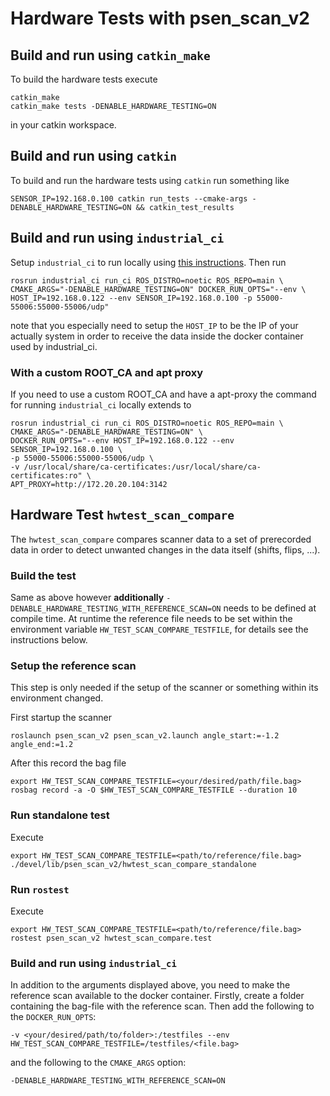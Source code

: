 <!--
Copyright (c) 2020-2021 Pilz GmbH & Co. KG

Licensed under the Apache License, Version 2.0 (the "License");
you may not use this file except in compliance with the License.
You may obtain a copy of the License at

    http://www.apache.org/licenses/LICENSE-2.0

Unless required by applicable law or agreed to in writing, software
distributed under the License is distributed on an "AS IS" BASIS,
WITHOUT WARRANTIES OR CONDITIONS OF ANY KIND, either express or implied.
See the License for the specific language governing permissions and
limitations under the License.

-->

# Hardware Tests with psen_scan_v2

## Build and run using `catkin_make`
To build the hardware tests execute
```
catkin_make
catkin_make tests -DENABLE_HARDWARE_TESTING=ON
```
in your catkin workspace.

## Build and run using `catkin`
To build and run the hardware tests using `catkin` run something like
```
SENSOR_IP=192.168.0.100 catkin run_tests --cmake-args -DENABLE_HARDWARE_TESTING=ON && catkin_test_results
```
## Build and run using `industrial_ci`
Setup `industrial_ci` to run locally using [this instructions](https://github.com/ros-industrial/industrial_ci/blob/master/doc/index.rst#simplest-way-to-run-locally).
Then run
```
rosrun industrial_ci run_ci ROS_DISTRO=noetic ROS_REPO=main \
CMAKE_ARGS="-DENABLE_HARDWARE_TESTING=ON" DOCKER_RUN_OPTS="--env \
HOST_IP=192.168.0.122 --env SENSOR_IP=192.168.0.100 -p 55000-55006:55000-55006/udp"
```
note that you especially need to setup the `HOST_IP` to be the IP of your actually system
in order to receive the data inside the docker container used by industrial_ci.

### With a custom ROOT_CA and apt proxy
If you need to use a custom ROOT_CA and have a apt-proxy the command for running `industrial_ci` locally extends to
```
rosrun industrial_ci run_ci ROS_DISTRO=noetic ROS_REPO=main \
CMAKE_ARGS="-DENABLE_HARDWARE_TESTING=ON" \
DOCKER_RUN_OPTS="--env HOST_IP=192.168.0.122 --env SENSOR_IP=192.168.0.100 \
-p 55000-55006:55000-55006/udp \
-v /usr/local/share/ca-certificates:/usr/local/share/ca-certificates:ro" \
APT_PROXY=http://172.20.20.104:3142

```

## Hardware Test `hwtest_scan_compare`
The `hwtest_scan_compare` compares scanner data to a set of prerecorded data in order to detect unwanted changes in the data itself (shifts, flips, ...).

### Build the test
Same as above however **additionally** `-DENABLE_HARDWARE_TESTING_WITH_REFERENCE_SCAN=ON` needs to be defined at compile time. At runtime the reference file needs to be set within the environment variable `HW_TEST_SCAN_COMPARE_TESTFILE`, for details see the instructions below.
### Setup the reference scan
This step is only needed if the setup of the scanner or something within its environment changed.

First startup the scanner
```
roslaunch psen_scan_v2 psen_scan_v2.launch angle_start:=-1.2 angle_end:=1.2
```

After this record the bag file

```
export HW_TEST_SCAN_COMPARE_TESTFILE=<your/desired/path/file.bag>
rosbag record -a -O $HW_TEST_SCAN_COMPARE_TESTFILE --duration 10
```

### Run standalone test
Execute
```
export HW_TEST_SCAN_COMPARE_TESTFILE=<path/to/reference/file.bag>
./devel/lib/psen_scan_v2/hwtest_scan_compare_standalone
```

### Run `rostest`
Execute
```
export HW_TEST_SCAN_COMPARE_TESTFILE=<path/to/reference/file.bag>
rostest psen_scan_v2 hwtest_scan_compare.test
```

### Build and run using `industrial_ci`
In addition to the arguments displayed above, you need to make the reference scan available to the docker container. Firstly, create a folder containing the bag-file with the reference scan. Then add the following to the `DOCKER_RUN_OPTS`:
```
-v <your/desired/path/to/folder>:/testfiles --env HW_TEST_SCAN_COMPARE_TESTFILE=/testfiles/<file.bag>
```
and the following to the `CMAKE_ARGS` option:
```
-DENABLE_HARDWARE_TESTING_WITH_REFERENCE_SCAN=ON
```
